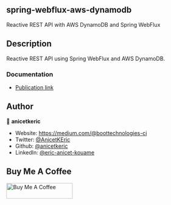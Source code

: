 ## spring-webflux-aws-dynamodb
Reactive REST API with AWS DynamoDB and Spring WebFlux

## Description
Reactive REST API using Spring WebFlux and AWS DynamoDB.

### Documentation

* [Publication link](https://boottechnologies-ci.medium.com/reactive-rest-api-with-aws-dynamodb-and-spring-webflux-eb20b5a3097)

## Author

👤 **anicetkeric**

* Website: https://medium.com/@boottechnologies-ci
* Twitter: [@AnicetKEric](https://twitter.com/AnicetKEric)
* Github: [@anicetkeric](https://github.com/anicetkeric)
* LinkedIn: [@eric-anicet-kouame](https://linkedin.com/in/eric-anicet-kouame-49029577)

## Buy Me A Coffee

<a href="https://www.buymeacoffee.com/boottechnou" target="_blank"><img src="https://cdn.buymeacoffee.com/buttons/default-orange.png" alt="Buy Me A Coffee" height="41" width="174"></a>
